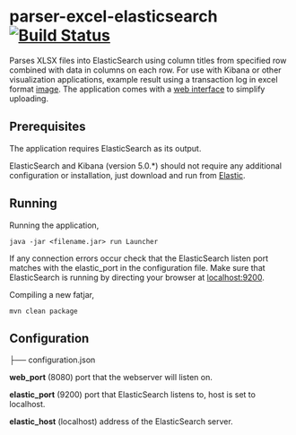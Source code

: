 # parser-excel-elasticsearch [![Build Status](https://travis-ci.org/codingchili/parser-banktrans-es.svg?branch=master)](https://travis-ci.org/codingchili/parser-banktrans-es)

Parses XLSX files into ElasticSearch using column titles from specified row combined with data in columns on each row. For use with Kibana or other visualization applications, example result using a transaction log in excel format  [image](https://raw.githubusercontent.com/codingchili/parser-banktrans-es/master/sample-redacted.png). The application comes with a [web interface](https://raw.githubusercontent.com/codingchili/parser-excel-elasticsearch/master/sample-ui.png) to simplify uploading.

## Prerequisites
The application requires ElasticSearch as its output.

ElasticSearch and Kibana (version 5.0.*) should not require any additional configuration or installation, just download and run from [Elastic](https://www.elastic.co/products). 

## Running
Running the application,
```
java -jar <filename.jar> run Launcher
```

If any connection errors occur check that the ElasticSearch listen port matches with the elastic_port in the configuration file. Make sure that ElasticSearch is running by directing your browser at [localhost:9200](http://localhost:9200/_count).

Compiling a new fatjar,
```
mvn clean package
```

## Configuration

├── configuration.json


**web_port** (8080) port that the webserver will listen on. 

**elastic_port** (9200) port that ElasticSearch listens to, host is set to localhost. 

**elastic_host** (localhost) address of the ElasticSearch server.
